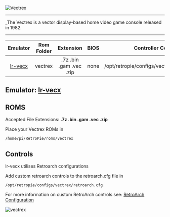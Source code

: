 ![Vectrex](http://standalonepost.com/sites/all/pictures/Nikopik/Vectrex_logo.png)
***
_The Vectrex is a vector display-based home video game console released in 1982.
***

| Emulator | Rom Folder | Extension | BIOS |  Controller Config |
| :---: | :---: | :---: | :---: | :---: |
| [lr-vecx](https://github.com/libretro/libretro-vecx) | vectrex  | .7z .bin .gam .vec .zip | none | /opt/retropie/configs/vectrex/retroarch.cfg |

## Emulator: [lr-vecx](https://github.com/libretro/libretro-vecx)

## ROMS

Accepted File Extensions: **.7z .bin .gam .vec .zip**

Place your Vectrex ROMs in 
```
/home/pi/RetroPie/roms/vectrex
```

## Controls

lr-vecx utilises Retroarch configurations

Add custom retroarch controls to the retroarch.cfg file in
```shell
/opt/retropie/configs/vectrex/retroarch.cfg
```
For more information on custom RetroArch controls see: [RetroArch Configuration](RetroArch-Configuration)

![vectrex](https://cloud.githubusercontent.com/assets/10035308/8196876/168671c6-144e-11e5-8139-d2d980a936fa.png)